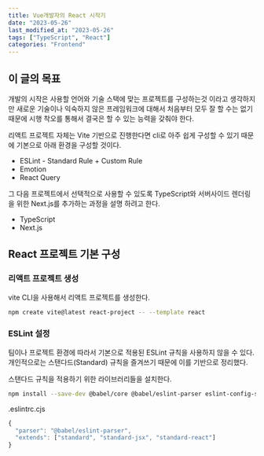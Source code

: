 ```yaml
---
title: Vue개발자의 React 시작기
date: "2023-05-26"
last_modified_at: "2023-05-26"
tags: ["TypeScript", "React"]
categories: "Frontend"
---
```


## 이 글의 목표

개발의 시작은 사용할 언어와 기술 스택에 맞는 프로젝트를 구성하는것 이라고 생각하지만 새로운 기술이나 익숙하지 않은 프레임워크에 대해서 처음부터 모두 잘 할 수는 없기 때문에 시행 착오를 통해서 결국은 할 수 있는 능력을 갖춰야 한다.

<!-- > Node.js: v16.14.2 -->

리액트 프로젝트 자체는 Vite 기반으로 진행한다면 cli로 아주 쉽게 구성할 수 있기 때문에 기본으로 아래 환경을 구성할 것이다.

- ESLint - Standard Rule + Custom Rule
- Emotion
- React Query

그 다음 프로젝트에서 선택적으로 사용할 수 있도록 TypeScript와 서버사이드 렌더링을 위한 Next.js를 추가하는 과정을 설명 하려고 한다.

- TypeScript
- Next.js

## React 프로젝트 기본 구성

### 리액트 프로젝트 생성

vite CLI을 사용해서 리액트 프로젝트를 생성한다.

```bash
npm create vite@latest react-project -- --template react
```

### ESLint 설정

팀이나 프로젝트 환경에 따라서 기본으로 적용된 ESLint 규칙을 사용하지 않을 수 있다. 개인적으로는 스탠다드(Standard) 규칙을 즐겨쓰기 때문에 이를 기반으로 정리했다.

스탠다드 규칙을 적용하기 위한 라이브러리들을 설치한다.

```bash
npm install --save-dev @babel/core @babel/eslint-parser eslint-config-standard eslint-config-standard-jsx eslint-config-standard-react eslint-plugin-promise eslint-plugin-import eslint-plugin-node eslint-plugin-react
```

.eslintrc.cjs

```js
{
  "parser": "@babel/eslint-parser",
  "extends": ["standard", "standard-jsx", "standard-react"]
}
```
